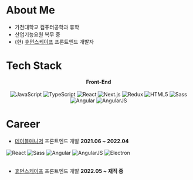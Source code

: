 # About Me

- 가천대학교 컴퓨터공학과 휴학
- 산업기능요원 복무 중
- (현) [휴먼스케이프](https://humanscape.io/kr/recruit.html) 프론트엔드 개발자

# Tech Stack
<div align="center">
  <b><div>Front-End</div></b>
  <br />
  <div>
  <img alt="JavaScript" src ="https://img.shields.io/badge/JavaScript-F7DF1E.svg?&style=for-the-badge&logo=JavaScript&logoColor=white"/>
  <img alt="TypeScript" src ="https://img.shields.io/badge/TypeScript-3178C6.svg?&style=for-the-badge&logo=TypeScript&logoColor=white"/>
  <img alt="React" src ="https://img.shields.io/badge/React-61DAFB.svg?&style=for-the-badge&logo=React&logoColor=white"/>
  <img alt="Next.js" src ="https://img.shields.io/badge/Next.js-000000.svg?&style=for-the-badge&logo=Next.js&logoColor=white"/>
  <img alt="Redux" src ="https://img.shields.io/badge/Redux-764ABC.svg?&style=for-the-badge&logo=Redux&logoColor=white"/>
  <img alt="HTML5" src ="https://img.shields.io/badge/HTML5-E34F26.svg?&style=for-the-badge&logo=HTML5&logoColor=white"/>
  <img alt="Sass" src ="https://img.shields.io/badge/Sass-CC6699.svg?&style=for-the-badge&logo=Sass&logoColor=white"/>
  <img alt="Angular" src ="https://img.shields.io/badge/Angular-DD0031.svg?&style=for-the-badge&logo=Angular&logoColor=white"/>
  <img alt="AngularJS" src ="https://img.shields.io/badge/AngularJS-E23237.svg?&style=for-the-badge&logo=AngularJS&logoColor=white"/>
  </div>
</div>

# Career

- [테이블매니저](http://www.tablemanager.io/) 프론트엔드 개발 **2021.06 ~ 2022.04**
<div>
 <img alt="React" src ="https://img.shields.io/badge/React-61DAFB.svg?&style=for-the-badge&logo=React&logoColor=white"/>
 <img alt="Sass" src ="https://img.shields.io/badge/Sass-CC6699.svg?&style=for-the-badge&logo=Sass&logoColor=white"/>
 <img alt="Angular" src ="https://img.shields.io/badge/Angular-DD0031.svg?&style=for-the-badge&logo=Angular&logoColor=white"/>
 <img alt="AngularJS" src ="https://img.shields.io/badge/AngularJS-E23237.svg?&style=for-the-badge&logo=AngularJS&logoColor=white"/>
 <img alt="Electron" src ="https://img.shields.io/badge/Electron-47848F.svg?&style=for-the-badge&logo=Electron&logoColor=white"/>
</div>
<br />

- [휴먼스케이프](https://humanscape.io/kr/recruit.html) 프론트엔드 개발 **2022.05 ~ 재직 중**
